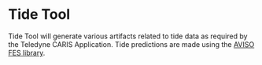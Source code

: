 # Tide Tool
Tide Tool will generate various artifacts related to tide data as required by the Teledyne CARIS Application. Tide predictions are made using the [AVISO FES library](https://github.com/CNES/aviso-fes).


